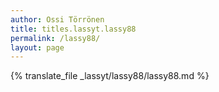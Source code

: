 ```yaml
---
author: Ossi Törrönen
title: titles.lassyt.lassy88
permalink: /lassy88/
layout: page
---
```

{% translate_file _lassyt/lassy88/lassy88.md %}